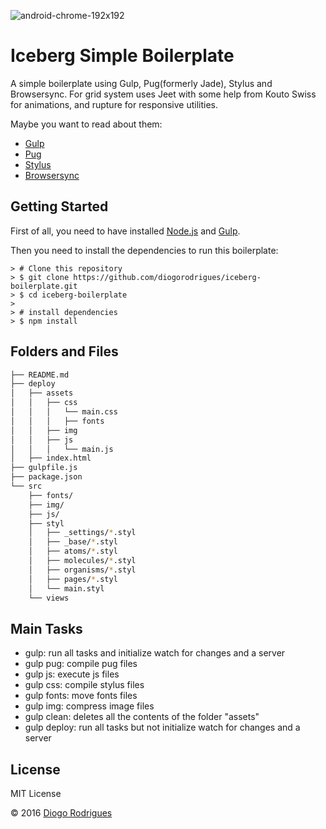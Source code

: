 ![android-chrome-192x192](https://cloud.githubusercontent.com/assets/1757632/14230808/2d8d5094-f93e-11e5-8a73-f9b894fa57df.png)
# Iceberg Simple Boilerplate
A simple boilerplate using Gulp, Pug(formerly Jade), Stylus and Browsersync.
For grid system uses Jeet with some help from Kouto Swiss for animations, and rupture for responsive utilities.

Maybe you want to read about them:

- [Gulp](http://gulpjs.com/)
- [Pug](https://pugjs.org/)
- [Stylus](http://stylus-lang.com/)
- [Browsersync](https://www.browsersync.io/)

## Getting Started
First of all, you need to have installed [Node.js](https://nodejs.org/en/) and [Gulp](http://gulpjs.com/).

Then you need to install the dependencies to run this boilerplate:

```
> # Clone this repository
> $ git clone https://github.com/diogorodrigues/iceberg-boilerplate.git
> $ cd iceberg-boilerplate
> 
> # install dependencies
> $ npm install
```

## Folders and Files

```sh
├── README.md
├── deploy
│   ├── assets
│   │   ├── css 
│   │   │   └── main.css
│   │   │   ├── fonts
│   │   ├── img
│   │   ├── js 
│   │   │   └── main.js
│   ├── index.html
├── gulpfile.js
├── package.json
└── src
    ├── fonts/
    ├── img/
    ├── js/
    ├── styl
    │   ├── _settings/*.styl
    │   ├── _base/*.styl
    │   ├── atoms/*.styl
    │   ├── molecules/*.styl
    │   ├── organisms/*.styl
    │   ├── pages/*.styl
    │   └── main.styl
    └── views
```

## Main Tasks
- gulp: run all tasks and initialize watch for changes and a server
- gulp pug: compile pug files
- gulp js: execute js files
- gulp css: compile stylus files
- gulp fonts: move fonts files
- gulp img: compress image files
- gulp clean: deletes all the contents of the folder "assets"
- gulp deploy: run all tasks but not initialize watch for changes and a server
 
## License
MIT License

© 2016 [Diogo Rodrigues](https://twitter.com/_diogorodrigues)



